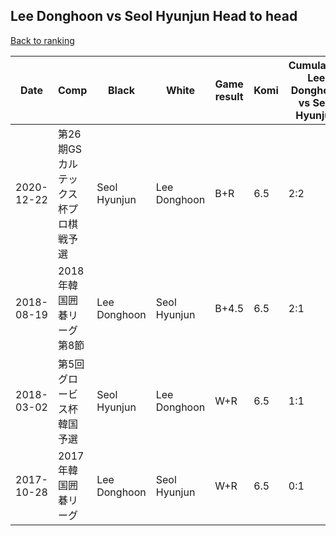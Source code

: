 ## Lee Donghoon vs Seol Hyunjun Head to head

[Back to ranking](../../index.md)




| **Date** | **Comp** | **Black** | **White** | **Game result** | **Komi** | **Cumulative Lee Donghoon vs Seol Hyunjun** | **Lee Donghoon streak** | **Seol Hyunjun streak** | 
| --- | --- | --- | --- | --- | --- | --- | --- | --- |
| 2020-12-22 | 第26期GSカルテックス杯プロ棋戦予選 | Seol Hyunjun | Lee Donghoon | B+R | 6.5 | 2:2 | 0 | 1 | 
| 2018-08-19 | 2018年韓国囲碁リーグ第8節 | Lee Donghoon | Seol Hyunjun | B+4.5 | 6.5 | 2:1 | 2 | 0 | 
| 2018-03-02 | 第5回グロービス杯韓国予選 | Seol Hyunjun | Lee Donghoon | W+R | 6.5 | 1:1 | 1 | 0 | 
| 2017-10-28 | 2017年韓国囲碁リーグ | Lee Donghoon | Seol Hyunjun | W+R | 6.5 | 0:1 | 0 | 1 |




